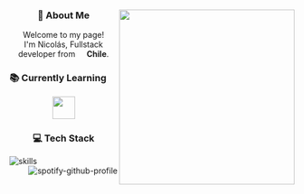 <body>
<center>
<img  src="https://i.ibb.co/SQG0hqZ/descarga.gif"  align="right"  width="310px"  height="auto">
<h3> 💫 About Me</h3>
<p>Welcome to my page! </br> I'm Nicolás, Fullstack developer from <img  src="https://cdn-icons-png.flaticon.com/128/197/197586.png"  width="13"/><b> Chile</b>.
<h3 align="left">📚 Currently Learning</h3>
<img  src="https://skillicons.dev/icons?i=vue,nodejs,nestjs"  height="40"/>
</div>
<br>
<h3>💻 Tech Stack</h3>
<p>
<img src="https://skillicons.dev/icons?i=js,ts,react,django,py,tailwind,linux,docker,mysql,laravel" alt="skills" align="left" />
</p>
<img src="https://spotify-github-profile.kittinanx.com/api/view?uid=bixtsicor&cover_image=true&theme=novatorem&show_offline=false&background_color=000000&interchange=true&bar_color=7750bc&bar_color_cover=false" alt="spotify-github-profile" align="right" />
</center>
</body>
